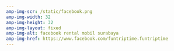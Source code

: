 ```yaml
---
amp-img-scr: /static/facebook.png
amp-img-width: 32
amp-img-height: 32
amp-img-layout: fixed
amp-img-alt: facebook rental mobil surabaya
amp-img-href: https://www.facebook.com/funtriptime.funtriptime
---
```


